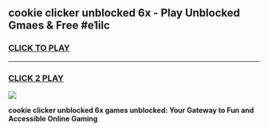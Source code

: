
## cookie clicker unblocked 6x - Play Unblocked Gmaes & Free #e1ilc
<h3>
<a href="https://news.freeplayer.one?title=cookie_clicker_unblocked_6x&ref=24F">CLICK TO PLAY</a></h3>
<hr>

<h3>
<a href="https://news.freeplayer.one?title=cookie_clicker_unblocked_6x&ref=24F">CLICK 2 PLAY</a>
  
</h3>

<a href="https://news.freeplayer.one?title=cookie_clicker_unblocked_6x&ref=24F/"><img src="https://clearcache.store/games.png"></a>


**cookie clicker unblocked 6x games unblocked: Your Gateway to Fun and Accessible Online Gaming**

